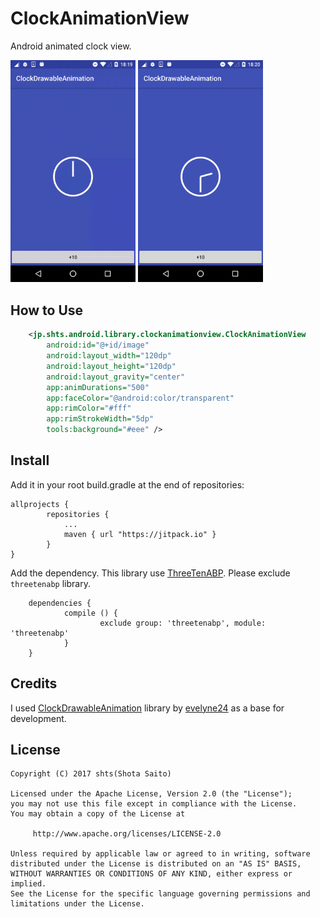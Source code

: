 ClockAnimationView
====

Android animated clock view.

<img src="image/animation.gif" width=200 />

<img src="image/image.png" width=200 />


How to Use
---

```xml
    <jp.shts.android.library.clockanimationview.ClockAnimationView
        android:id="@+id/image"
        android:layout_width="120dp"
        android:layout_height="120dp"
        android:layout_gravity="center"
        app:animDurations="500"
        app:faceColor="@android:color/transparent"
        app:rimColor="#fff"
        app:rimStrokeWidth="5dp"
        tools:background="#eee" />
```

Install
----

Add it in your root build.gradle at the end of repositories:


```
allprojects {
		repositories {
			...
			maven { url "https://jitpack.io" }
		}
}
```

Add the dependency. This library use [ThreeTenABP](https://github.com/JakeWharton/ThreeTenABP). Please exclude `threetenabp` library.


```
	dependencies {
	        compile () {
	                exclude group: 'threetenabp', module: 'threetenabp'
	        }
	}
```

Credits
---

I used [ClockDrawableAnimation](https://github.com/evelyne24/ClockDrawableAnimation) library by [evelyne24](https://github.com/evelyne24) as a base for development.


License
---

```
Copyright (C) 2017 shts(Shota Saito)

Licensed under the Apache License, Version 2.0 (the "License");
you may not use this file except in compliance with the License.
You may obtain a copy of the License at

     http://www.apache.org/licenses/LICENSE-2.0

Unless required by applicable law or agreed to in writing, software
distributed under the License is distributed on an "AS IS" BASIS,
WITHOUT WARRANTIES OR CONDITIONS OF ANY KIND, either express or implied.
See the License for the specific language governing permissions and
limitations under the License.

```



